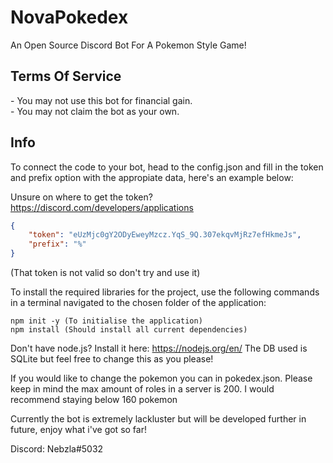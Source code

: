 <h1>NovaPokedex</h1>
An Open Source Discord Bot For A Pokemon Style Game!


<h2>Terms Of Service</h2>
- You may not use this bot for financial gain.<br>
- You may not claim the bot as your own.
  
  
<h2>Info</h2>

  
To connect the code to your bot, head to the config.json and fill in the token and prefix option with the appropiate data, here's an example below:

Unsure on where to get the token? https://discord.com/developers/applications
```json
{
    "token": "eUzMjc0gY2ODyEweyMzcz.YqS_9Q.307ekqvMjRz7efHkmeJs", 
    "prefix": "%"
}
```
(That token is not valid so don't try and use it)
  
To install the required libraries for the project, use the following commands in a terminal navigated to the chosen folder of the application:
```
npm init -y (To initialise the application)
npm install (Should install all current dependencies)
```
  
Don't have node.js? Install it here: https://nodejs.org/en/
The DB used is SQLite but feel free to change this as you please!
  
If you would like to change the pokemon you can in pokedex.json. Please keep in mind the max amount of roles in a server is 200. I would recommend staying below 160 pokemon
  
Currently the bot is extremely lackluster but will be developed further in future, enjoy what i've got so far!

Discord: Nebzla#5032

